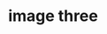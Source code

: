 ---
title: 'image three'
description: 'this is the third image'
credit: 'Sky Funk'
style: 'French Country'
project: 'North Pender Retreat'
type: 'photo'
path: '/src/images/3.jpg'
...